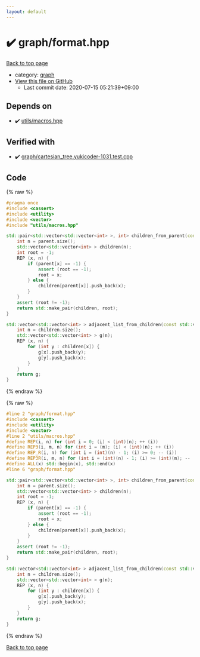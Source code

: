 ```yaml
---
layout: default
---
```


<!-- mathjax config similar to math.stackexchange -->
<script type="text/javascript" async
  src="https://cdnjs.cloudflare.com/ajax/libs/mathjax/2.7.5/MathJax.js?config=TeX-MML-AM_CHTML">
</script>
<script type="text/x-mathjax-config">
  MathJax.Hub.Config({
    TeX: { equationNumbers: { autoNumber: "AMS" }},
    tex2jax: {
      inlineMath: [ ['$','$'] ],
      processEscapes: true
    },
    "HTML-CSS": { matchFontHeight: false },
    displayAlign: "left",
    displayIndent: "2em"
  });
</script>

<script type="text/javascript" src="https://cdnjs.cloudflare.com/ajax/libs/jquery/3.4.1/jquery.min.js"></script>
<script src="https://cdn.jsdelivr.net/npm/jquery-balloon-js@1.1.2/jquery.balloon.min.js" integrity="sha256-ZEYs9VrgAeNuPvs15E39OsyOJaIkXEEt10fzxJ20+2I=" crossorigin="anonymous"></script>
<script type="text/javascript" src="../../assets/js/copy-button.js"></script>
<link rel="stylesheet" href="../../assets/css/copy-button.css" />


# :heavy_check_mark: graph/format.hpp

<a href="../../index.html">Back to top page</a>

* category: <a href="../../index.html#f8b0b924ebd7046dbfa85a856e4682c8">graph</a>
* <a href="{{ site.github.repository_url }}/blob/master/graph/format.hpp">View this file on GitHub</a>
    - Last commit date: 2020-07-15 05:21:39+09:00




## Depends on

* :heavy_check_mark: <a href="../utils/macros.hpp.html">utils/macros.hpp</a>


## Verified with

* :heavy_check_mark: <a href="../../verify/graph/cartesian_tree.yukicoder-1031.test.cpp.html">graph/cartesian_tree.yukicoder-1031.test.cpp</a>


## Code

<a id="unbundled"></a>
{% raw %}
```cpp
#pragma once
#include <cassert>
#include <utility>
#include <vector>
#include "utils/macros.hpp"

std::pair<std::vector<std::vector<int> >, int> children_from_parent(const std::vector<int> & parent) {
    int n = parent.size();
    std::vector<std::vector<int> > children(n);
    int root = -1;
    REP (x, n) {
        if (parent[x] == -1) {
            assert (root == -1);
            root = x;
        } else {
            children[parent[x]].push_back(x);
        }
    }
    assert (root != -1);
    return std::make_pair(children, root);
}

std::vector<std::vector<int> > adjacent_list_from_children(const std::vector<std::vector<int> > & children) {
    int n = children.size();
    std::vector<std::vector<int> > g(n);
    REP (x, n) {
        for (int y : children[x]) {
            g[x].push_back(y);
            g[y].push_back(x);
        }
    }
    return g;
}

```
{% endraw %}

<a id="bundled"></a>
{% raw %}
```cpp
#line 2 "graph/format.hpp"
#include <cassert>
#include <utility>
#include <vector>
#line 2 "utils/macros.hpp"
#define REP(i, n) for (int i = 0; (i) < (int)(n); ++ (i))
#define REP3(i, m, n) for (int i = (m); (i) < (int)(n); ++ (i))
#define REP_R(i, n) for (int i = (int)(n) - 1; (i) >= 0; -- (i))
#define REP3R(i, m, n) for (int i = (int)(n) - 1; (i) >= (int)(m); -- (i))
#define ALL(x) std::begin(x), std::end(x)
#line 6 "graph/format.hpp"

std::pair<std::vector<std::vector<int> >, int> children_from_parent(const std::vector<int> & parent) {
    int n = parent.size();
    std::vector<std::vector<int> > children(n);
    int root = -1;
    REP (x, n) {
        if (parent[x] == -1) {
            assert (root == -1);
            root = x;
        } else {
            children[parent[x]].push_back(x);
        }
    }
    assert (root != -1);
    return std::make_pair(children, root);
}

std::vector<std::vector<int> > adjacent_list_from_children(const std::vector<std::vector<int> > & children) {
    int n = children.size();
    std::vector<std::vector<int> > g(n);
    REP (x, n) {
        for (int y : children[x]) {
            g[x].push_back(y);
            g[y].push_back(x);
        }
    }
    return g;
}

```
{% endraw %}

<a href="../../index.html">Back to top page</a>

